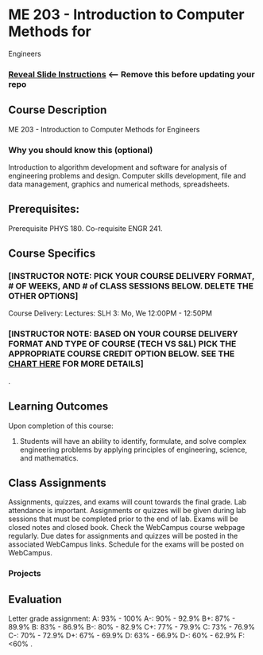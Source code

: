 <p align="center">
  <a href="https://www.makeschool.com/%22%3E
      <img alt="Make School Logo" src="./Web/logo-icononly.svg" height="110">
  </a>
</p>

# ME 203 - Introduction to Computer Methods for
Engineers

### [Reveal Slide Instructions](./Reveal/README.md) <-- Remove this before updating your repo

## Course Description

ME 203 - Introduction to Computer Methods for
Engineers

### Why you should know this (optional)

Introduction to algorithm development and software for analysis of engineering problems and
design. Computer skills development, file and data management, graphics and numerical methods,
spreadsheets.

## Prerequisites:
Prerequisite PHYS 180.
Co-requisite ENGR 241.

## Course Specifics

### [INSTRUCTOR NOTE: PICK YOUR COURSE DELIVERY FORMAT, # OF WEEKS, AND # of CLASS SESSIONS BELOW. DELETE THE OTHER OPTIONS]

Course Delivery: Lectures: SLH 3: Mo, We 12:00PM - 12:50PM

### [INSTRUCTOR NOTE: BASED ON YOUR COURSE DELIVERY FORMAT AND TYPE OF COURSE (TECH VS S&L) PICK THE APPROPRIATE COURSE CREDIT OPTION BELOW. SEE THE [CHART HERE](https://docs.google.com/document/d/1r9QY5jGyChmMwHsTh1cW9ipyONnpJjg_Y_9t3_M2Ahc/edit?ts=60898720) FOR MORE DETAILS]


.
## Learning Outcomes

Upon completion of this course:
1. Students will have an ability to identify, formulate, and solve complex engineering problems by
applying principles of engineering, science, and mathematics.


## Class Assignments

Assignments, quizzes, and exams will count towards the final grade. Lab attendance is important.
Assignments or quizzes will be given during lab sessions that must be completed prior to the end of
lab. Exams will be closed notes and closed book. Check the WebCampus course webpage regularly.
Due dates for assignments and quizzes will be posted in the associated WebCampus links. Schedule
for the exams will be posted on WebCampus.


### Projects



## Evaluation

Letter grade assignment:
A: 93% - 100%
A-: 90% - 92.9%
B+: 87% - 89.9%
B: 83% - 86.9%
B-: 80% - 82.9%
C+: 77% - 79.9%
C: 73% - 76.9%
C-: 70% - 72.9%
D+: 67% - 69.9%
D: 63% - 66.9%
D-: 60% - 62.9%
F: <60%
.
